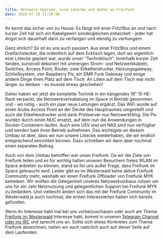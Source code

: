 ```yaml
---
title: Netzwerk Upgrade, eine Lötecke und danke an Freifunk
date: 2020-07-20 11:20:00
---
```


Ihr kennt das sicher von zu Hause: Es fängt mit einer Fritz!Box an und nach kurzer Zeit hat sich ein Kabelgewirr sondergleichen entwickelt - jeder hat Angst sich dauerhaft darin zu verfangen und elendig zu verhungern. 

Ganz ehrlich? So ist es uns auch passiert. Aus einer Fritz!Box und einem Dreifachstecker, die ordentlich auf dem Ecktisch lagen, dort wo eigentlich eine Lötecke geplant war, wurde unser "Techniktisch". Innerhalb kurzer Zeit fanden, kunstvoll dekoriert mit unmengen Strom- und Netzwerkkabeln, Switches, Access Point, Router, zwei Etikettendrucker, Heizungsgateway, Schließsystem, vier Raspberry Pis, ein DMR Funk Gateway und einige andere Dinge ihren Platz auf dem Tisch. An Löten auf dem Tisch war nicht länger zu denken - es musste etwas geschehen!

Daher haben wir jetzt die komplette Technik in ein hängendes 19" 15 HE-Rack verpackt, die Netzwerkverkabelung im Space in Betrieb genommen und - wo nötig - auch ein paar neue Leitungen ergänzt. Das WiFi wurde auf einen Aruba Access Point an der Decke des Hauptraumes umgestellt und auch die Etikettendrucker sind dank Printserver nun Netzwerkfähig. Die PIs wurden durch einen NUC ersetzt, auf dem nun die Anwendungen in Docker-Containern laufen. Auch eine USV und ein NAS sind nun verfügbar und werden bald ihren Betrieb aufnehmen. Das wichtigste an diesem Umbau ist aber, dass wir nun unsere Lötecke wiederhaben, die wir endlich entsprechend einrichten können. Dazu schreiben wir dann aber nochmal einen separaten Beitrag. 

Auch von dem Umbau betroffen war unser Freifunk. Da wir die Ziele von Freifunk teilen und es für wichtig halten unseren Besuchern freies WLAN im Space anbieten zu können, stand es für uns außer Frage, dass Freifunk im Space gebraucht wird. Leider gibt es im Westerwald keine aktive Freifunk Community mehr, weshalb wir einen Freifunk Offloader von Freifunk MYK betreiben. Wir wollten die Gelegenheit unseres Netzwerkumbaus nutzen um uns für ein Jahr Netznutzung und gelegentlichen Support bei Freifunk MYK zu bedanken. Und vielleicht ändert sich das mit der Freifunk Community im Westerwald ja auch nochmal, die ersten Interessierten haben sich bereits gefunden.

Wenn ihr Interesse habt mal bei uns vorbeizuschauen oder auch am Thema [Freifunk im Westerwald](https://freifunk-westerwald.de/) Interesse habt, kommt in unseren [Telegram Channel oder ins IRC](/contact/) und sprecht uns an. Sollte sich etwas Konkretes zum Thema Freifunk abzeichnen, halten wir euch natürlich auch auf dieser Seite auf dem Laufenden. 
